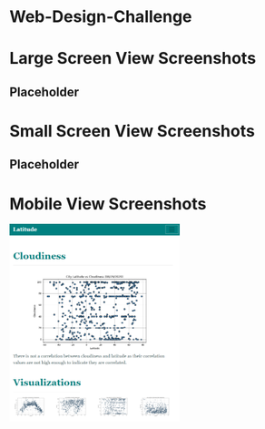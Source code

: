 # Web-Design-Challenge

# Large Screen View Screenshots
## Placeholder

# Small Screen View Screenshots
## Placeholder

# Mobile View Screenshots
<a href="https://raw.githubusercontent.com/adrianstrecker/Web-Design-Challenge/master/WebVisualizations/Screenshots/Small/small_cloudiness.png"><img src="https://raw.githubusercontent.com/adrianstrecker/Web-Design-Challenge/master/WebVisualizations/Screenshots/Small/small_cloudiness.png" width="300"></a>
